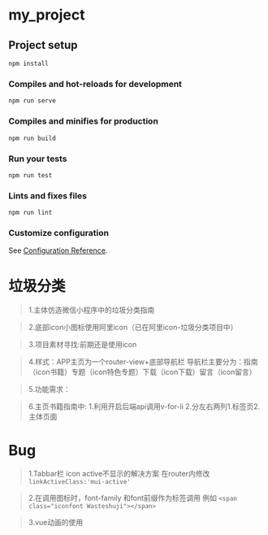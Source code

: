 # my_project

## Project setup
```
npm install
```

### Compiles and hot-reloads for development
```
npm run serve
```

### Compiles and minifies for production
```
npm run build
```

### Run your tests
```
npm run test
```

### Lints and fixes files
```
npm run lint
```

### Customize configuration
See [Configuration Reference](https://cli.vuejs.org/config/).

# 垃圾分类
>1.主体仿造微信小程序中的垃圾分类指南

>2.底部icon小图标使用阿里icon（已在阿里icon-垃圾分类项目中）

>3.项目素材寻找:前期还是使用icon

>4.样式：APP主页为一个router-view+底部导航栏 导航栏主要分为：指南（icon书籍）专题（icon特色专题）下载（icon下载）留言（icon留言）

>5.功能需求：

>6.主页书籍指南中: 1.利用开启后端api调用v-for-li
		  2.分左右两列1.标签页2.主体页面 


# Bug
>1.Tabbar栏 icon active不显示的解决方案 在router内修改`linkActiveClass:'mui-active'`

>2.在调用图标时，font-family 和font前缀作为标签调用 例如
`<span class="iconfont Wasteshuji"></span>`

>3.vue动画的使用